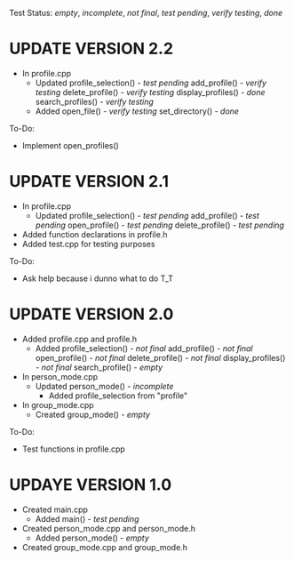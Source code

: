 Test Status: *empty*, *incomplete*, *not final*, *test pending*, *verify testing*, *done*

# UPDATE VERSION 2.2

- In profile.cpp
  - Updated profile_selection() - *test pending*
            add_profile() - *verify testing*
            delete_profile() - *verify testing*
            display_profiles() - *done*
            search_profiles() - *verify testing*
  - Added open_file() - *verify testing*
          set_directory() - *done*

To-Do:
- Implement open_profiles()


# UPDATE VERSION 2.1

- In profile.cpp
  - Updated profile_selection() - *test pending*
            add_profile() - *test pending*
            open_profile() - *test pending*
            delete_profile() - *test pending*
- Added function declarations in profile.h
- Added test.cpp for testing purposes

To-Do:
- Ask help because i dunno what to do T_T

# UPDATE VERSION 2.0

- Added profile.cpp and profile.h
  - Added profile_selection() - *not final*
          add_profile() - *not final*
          open_profile() - *not final*
          delete_profile() - *not final*
          display_profiles() - *not final*
          search_profile() - *empty*
- In person_mode.cpp
  - Updated person_mode() - *incomplete*
    - Added profile_selection from "profile"
- In group_mode.cpp
    - Created group_mode() - *empty*

To-Do:
- Test functions in profile.cpp


# UPDAYE VERSION 1.0

- Created main.cpp
  - Added main() - *test pending*
- Created person_mode.cpp and person_mode.h
  - Added person_mode() - *empty*
- Created group_mode.cpp and group_mode.h

